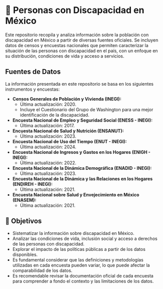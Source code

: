 
<!-- README.md is generated from README.Rmd. Please edit that file -->

# 📌 Personas con Discapacidad en México

Este repositorio recopila y analiza información sobre la población con
discapacidad en México a partir de diversas fuentes oficiales. Se
incluyen datos de censos y encuestas nacionales que permiten
caracterizar la situación de las personas con discapacidad en el país,
con un enfoque en su distribución, condiciones de vida y acceso a
servicios.

## Fuentes de Datos

La información presentada en este repositorio se basa en los siguientes
instrumentos y encuestas:

- **Censos Generales de Población y Vivienda (INEGI):**
  - Última actualización: 2020.
  - Incluye el Cuestionario del Grupo de Washington para una mejor
    identificación de la discapacidad.
- **Encuesta Nacional de Empleo y Seguridad Social (ENESS - INEGI):**
  - Última actualización: 2017.
- **Encuesta Nacional de Salud y Nutrición (ENSANUT):**
  - Última actualización: 2023.
- **Encuesta Nacional de Uso del Tiempo (ENUT - INEGI):**
  - Última actualización: 2024.
- **Encuesta Nacional de Ingresos y Gastos en los Hogares (ENIGH -
  INEGI):**
  - Última actualización: 2022.
- **Encuesta Nacional de la Dinámica Demográfica (ENADID - INEGI):**
  - Última actualización: 2023.
- **Encuesta Nacional de la Dinámica y las Relaciones en los Hogares
  (ENDIREH - INEGI):**
  - Última actualización: 2021.
- **Encuesta Nacional sobre Salud y Envejecimiento en México (ENASEM):**
  - Última actualización: 2021.

## 📌 Objetivos

- Sistematizar la información sobre discapacidad en México.  
- Analizar las condiciones de vida, inclusión social y acceso a derechos
  de las personas con discapacidad.  
- Explorar el impacto de las políticas públicas a partir de los datos
  disponibles.  
- Es fundamental considerar que las definiciones y metodologías
  utilizadas en cada encuesta pueden variar, lo que puede afectar la
  comparabilidad de los datos.
- Es recomendable revisar la documentación oficial de cada encuesta para
  comprender a fondo el contexto y las limitaciones de los datos.
